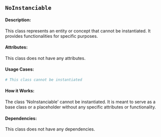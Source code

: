 ## `NoInstanciable`

#### Description:
This class represents an entity or concept that cannot be instantiated. It provides functionalities for specific purposes.

#### Attributes:
This class does not have any attributes.

#### Usage Cases:

```python
# This class cannot be instantiated
```

#### How it Works:
The class 'NoInstanciable' cannot be instantiated. It is meant to serve as a base class or a placeholder without any specific attributes or functionality.

#### Dependencies:
This class does not have any dependencies.